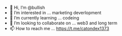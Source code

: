 - 👋 Hi, I’m @bullish 
- 👀 I’m interested in ... marketing deverlopment 
- 🌱 I’m currently learning ... codeing 
- 💞️ I’m looking to collaborate on ... web3 and long term 
- 📫 How to reach me ... https://t.me/catondex1373


<!---
Osakawk/Osakawk is a ✨ special ✨ repository because its `README.md` (this file) appears on your GitHub profile.
You can click the Preview link to take a look at your changes.
--->
